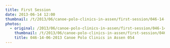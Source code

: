 ```yaml
---
title: First Session
date: 2013-06-14 12:00
thumbnail: /t/2013/06/canoe-polo-clinics-in-assen/first-session/046-14-06-2013-canoe-polo-clinics-in-assen-054.jpg
photos:
  - original: /2013/06/canoe-polo-clinics-in-assen/first-session/046-14-06-2013-canoe-polo-clinics-in-assen-054.jpg
    thumbnail: /t/2013/06/canoe-polo-clinics-in-assen/first-session/046-14-06-2013-canoe-polo-clinics-in-assen-054.jpg
    title: 046-14-06-2013 Canoe Polo Clinics in Assen 054
---
```

